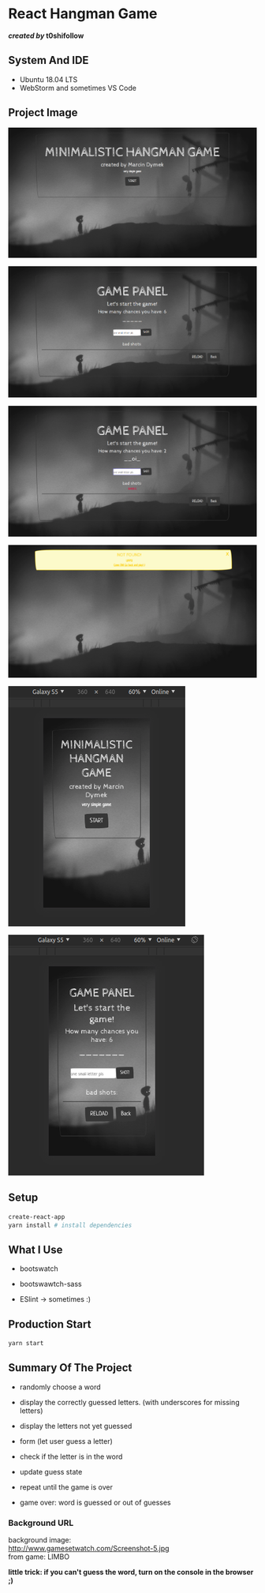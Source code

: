 

# React Hangman Game

**_created by_ t0shifollow** 

## System And IDE

  * Ubuntu 18.04 LTS
  * WebStorm and sometimes VS Code

## Project Image

![img1](
        public/readme_img/screen1.png
        )
        
![img2](
        public/readme_img/screen2.png
      )
      
![img3](
        public/readme_img/screen3.png
      )
      
![img4](
        public/readme_img/screen4.png
      )
      
![img5](
        public/readme_img/responsive1.png
      )
      
![img6](
        public/readme_img/responsive2.png
      )
      
      

## Setup

```sh
create-react-app
yarn install # install dependencies
```
## What I Use

* bootswatch

* bootswawtch-sass

* ESlint -> sometimes :)


## Production Start

```sh
yarn start
```

## Summary Of The Project

* randomly choose a word

* display the correctly guessed letters. (with underscores for missing letters)

* display the letters not yet guessed

* form (let user guess a letter)

* check if the letter is in the word

* update guess state

* repeat until the game is over

* game over: word is guessed or out of guesses

### Background URL
 background image:<br> http://www.gamesetwatch.com/Screenshot-5.jpg<br> from game: LIMBO
 
 **little trick: if you can't guess the word, turn on the console in the browser ;)**